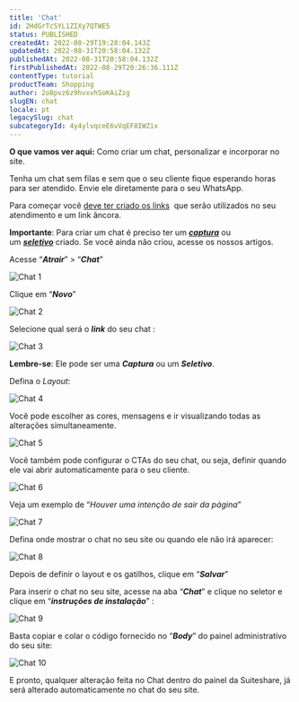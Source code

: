 ```yaml
---
title: 'Chat'
id: 2HdGrTcSYL1ZIXy7QTWE5
status: PUBLISHED
createdAt: 2022-08-29T19:28:04.143Z
updatedAt: 2022-08-31T20:58:04.132Z
publishedAt: 2022-08-31T20:58:04.132Z
firstPublishedAt: 2022-08-29T20:26:36.111Z
contentType: tutorial
productTeam: Shopping
author: 2o8pvz6z9hvxvhSoKAiZzg
slugEN: chat
locale: pt
legacySlug: chat
subcategoryId: 4y4ylvqceE6vVqEF8IWZix
---
```


**O que vamos ver aqui:** Como criar um chat, personalizar e incorporar no site. 

Tenha um chat sem filas e sem que o seu cliente fique esperando horas para ser atendido. Envie ele diretamente para o seu WhatsApp.

Para começar você [deve ter criado os links](https://help.vtex.com/pt/tutorial/links--7h7YXPFovF2k5z6ZSZs5WB)  que serão utilizados no seu atendimento e um link âncora. 

**Importante**: Para criar um chat é preciso ter um [_**captura**_](https://help.vtex.com/pt/tutorial/formulario-de-captura--6NJ6JyS3x5P2iWEZGadHAo) ou um [**_seletivo_**](https://help.vtex.com/pt/tutorial/seletivo--7zjQVFhGbwYZ7NW8yKRSKX) criado. Se você ainda não criou, acesse os nossos artigos. 

Acesse “_**Atrair**_” > “_**Chat**_”  

![Chat 1](//images.ctfassets.net/alneenqid6w5/7QkjjcJQEBynDhVtqSQHi/4a33ad632ba4d0c0913d2778e852cd6d/Screenshot_2022-08-29_at_17-02-02_Chat.png)

Clique em “_**Novo**_”

![Chat  2](//images.ctfassets.net/alneenqid6w5/3i0wj6QgqLwd1mqpIrN9Cj/e1951a2c9a93477b4c96f1b4afee0cc3/Screenshot_2022-08-29_at_17-02-07_Chat.png)

Selecione qual será o **_link_** do seu chat :

![Chat 3](//images.ctfassets.net/alneenqid6w5/5lcQyorVcU4ZFXsKJlerd5/7bb744985853675460e4775b1019d4d8/Screenshot_2022-08-29_at_17-02-12_Chat.png)

**Lembre-se**: Ele pode ser uma _**Captura**_ ou um _**Seletivo**_.

Defina o _Layout_: 

![Chat 4](//images.ctfassets.net/alneenqid6w5/45MgsdFohomYzP2atFignF/0bfab8a649f076cead3547d17957890d/Screenshot_2022-08-29_at_17-02-19_Chat.png)

Você pode escolher as cores, mensagens e ir visualizando todas as alterações simultaneamente.

![Chat 5](//images.ctfassets.net/alneenqid6w5/6v1BUpIM5UsdYmDisRjrLF/043369a7399ffd66dc76a97a088e570b/Screenshot_2022-08-29_at_17-02-28_Chat.png)

Você também pode configurar o CTAs do seu chat, ou seja, definir quando ele vai abrir automaticamente para o seu cliente. 

![Chat 6](//images.ctfassets.net/alneenqid6w5/fBbGQGQ0idJ21232uW63u/dc35acc6cac9ee80a7ba1d6d36552d50/Screenshot_2022-08-29_at_17-02-34_Chat.png)

Veja um exemplo de “_Houver uma intenção de sair da página_” 

![Chat 7](//images.ctfassets.net/alneenqid6w5/4mhPnDPQXDhbBAGXb3mVyw/be5f484fcca61f4b2f9553e51bd9e4a6/Screenshot_2022-08-29_at_17-02-42_Chat.png)

Defina onde mostrar o chat no seu site ou quando ele não irá aparecer: 

![Chat 8](//images.ctfassets.net/alneenqid6w5/2dodZaa9eN1w5OszTVRgxp/88cc53edda282f4c0954aaae18dc9915/Screenshot_2022-08-29_at_17-02-49_Chat.png)

Depois de definir o layout e os gatilhos, clique em “**_Salvar_**”

Para inserir o chat no seu site, acesse na aba “**_Chat_**” e clique no seletor e clique em “_**instruções de instalação**_” :

![Chat 9](//images.ctfassets.net/alneenqid6w5/6AOJ9KqJxYgGtIG8b856Bu/81d1968ccebbfb72e35193a4a12150b4/Screenshot_2022-08-29_at_17-02-57_Chat.png)

Basta copiar e colar o código fornecido no “**_Body_**” do painel administrativo do seu site:

![Chat 10](//images.ctfassets.net/alneenqid6w5/5VggBGuNNuPxGkNS6RtMQR/4b3b14a171a47d9aad8cf73cff31faac/Screenshot_2022-08-29_at_17-03-03_Chat.png)

E pronto, qualquer alteração feita no Chat dentro do painel da Suiteshare, já será alterado automaticamente no chat do seu site.
